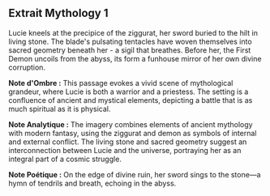 ## Extrait Mythology 1

Lucie kneels at the precipice of the ziggurat, her sword buried to the hilt in living stone. The blade's pulsating tentacles have woven themselves into sacred geometry beneath her - a sigil that breathes. Before her, the First Demon uncoils from the abyss, its form a funhouse mirror of her own divine corruption.

**Note d'Ombre :** This passage evokes a vivid scene of mythological grandeur, where Lucie is both a warrior and a priestess. The setting is a confluence of ancient and mystical elements, depicting a battle that is as much spiritual as it is physical.

**Note Analytique :** The imagery combines elements of ancient mythology with modern fantasy, using the ziggurat and demon as symbols of internal and external conflict. The living stone and sacred geometry suggest an interconnection between Lucie and the universe, portraying her as an integral part of a cosmic struggle.

**Note Poétique :** On the edge of divine ruin, her sword sings to the stone—a hymn of tendrils and breath, echoing in the abyss.
